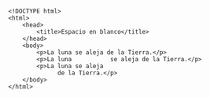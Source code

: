 <code>
&lt;!DOCTYPE html&gt;
&lt;html&gt;
    &lt;head&gt;
        &lt;title&gt;Espacio en blanco&lt;/title&gt;
    &lt;/head&gt;
    &lt;body&gt;
        &lt;p&gt;La luna se aleja de la Tierra.&lt;/p&gt;
        &lt;p&gt;La luna	       se aleja de la Tierra.&lt;/p&gt;
        &lt;p&gt;La luna se aleja
              de la Tierra.&lt;/p&gt;
    &lt;/body&gt;
&lt;/html&gt;
</code>